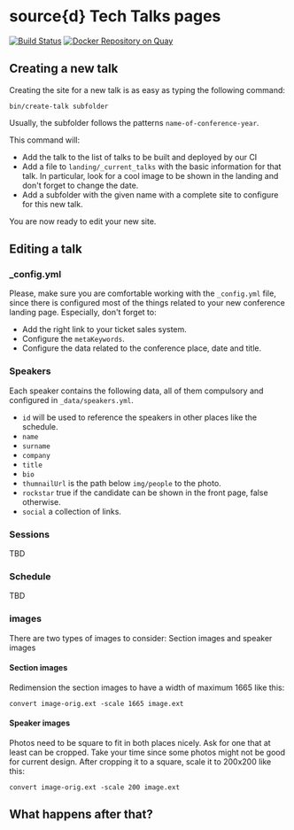# source{d} Tech Talks pages
[![Build Status](https://drone.srcd.host/api/badges/src-d/talks/status.svg)](https://drone.srcd.host/src-d/talks)
[![Docker Repository on Quay](https://quay.io/repository/srcd/talks/status "Docker Repository on Quay")](https://quay.io/repository/srcd/talks)


## Creating a new talk

Creating the site for a new talk is as easy as typing the following command:

```shell
bin/create-talk subfolder
```

Usually, the subfolder follows the patterns `name-of-conference-year`.

This command will:

* Add the talk to the list of talks to be built and deployed by our CI
* Add a file to `landing/_current_talks` with the basic information for that
  talk. In particular, look for a cool image to be shown in the landing and
  don't forget to change the date.
* Add a subfolder with the given name with a complete site to configure for
  this new talk.

You are now ready to edit your new site.

## Editing a talk

### _config.yml

Please, make sure  you are comfortable working with the `_config.yml` file,
since there is configured most of the things related to your new conference
landing page. Especially, don't forget to:

* Add the right link to your ticket sales system.
* Configure the `metaKeywords`.
* Configure the data related to the conference place, date and title.

### Speakers

Each speaker contains the following data, all of them compulsory and configured
in `_data/speakers.yml`.

- `id` will be used to reference the speakers in other places like the
  schedule.
- `name`
- `surname`
- `company`
- `title`
- `bio`
- `thumnailUrl` is the path below `img/people` to the photo.
- `rockstar` true if the candidate can be shown in the front page, false
  otherwise.
- `social` a collection of links.

### Sessions

TBD

### Schedule

TBD

### images

There are two types of images to consider: Section images and speaker images


#### Section images

Redimension the section images to have a width of maximum 1665 like this:

```shell
convert image-orig.ext -scale 1665 image.ext
```

#### Speaker images

Photos need to be square to fit in both places nicely. Ask for one that at
least can be cropped. Take your time since some photos might not be good for
current design. After cropping it to a square, scale it to 200x200 like this:

```shell
convert image-orig.ext -scale 200 image.ext
```

## What happens after that?
